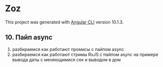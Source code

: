 # Zoz

This project was generated with [Angular CLI](https://github.com/angular/angular-cli) version 10.1.3.

## 10. Пайп async

1. разбираемся как работают промисы с пайпом async
2. разбираемся как работают стримы RxJS с пайпом async на примере вывода даты с меняющимися сек и выводом в дом
